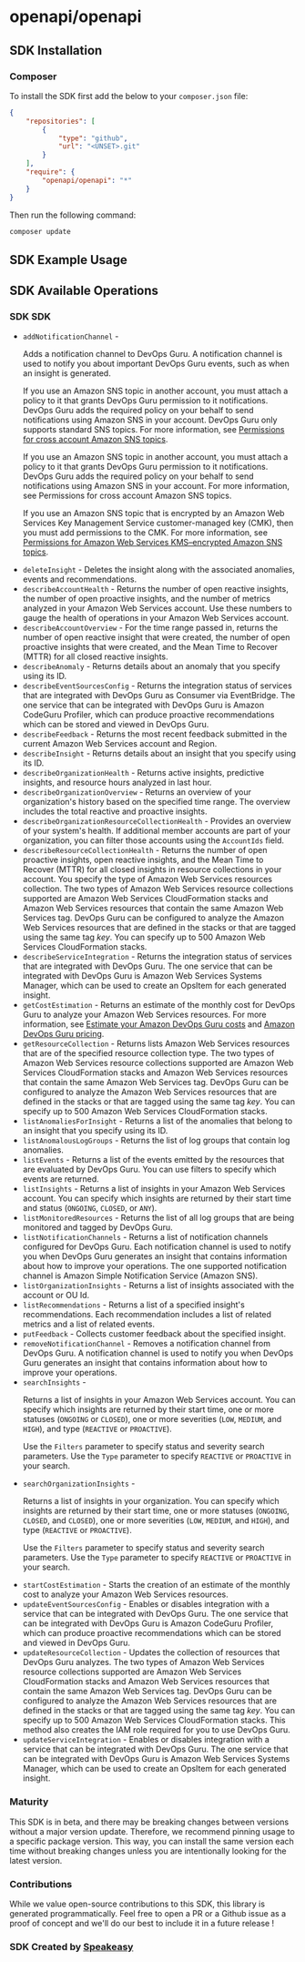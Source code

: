 # openapi/openapi

<!-- Start SDK Installation -->
## SDK Installation

### Composer

To install the SDK first add the below to your `composer.json` file:

```json
{
    "repositories": [
        {
            "type": "github",
            "url": "<UNSET>.git"
        }
    ],
    "require": {
        "openapi/openapi": "*"
    }
}
```

Then run the following command:

```bash
composer update
```
<!-- End SDK Installation -->

## SDK Example Usage
<!-- Start SDK Example Usage -->

<!-- End SDK Example Usage -->

<!-- Start SDK Available Operations -->
## SDK Available Operations

### SDK SDK

* `addNotificationChannel` - <p> Adds a notification channel to DevOps Guru. A notification channel is used to notify you about important DevOps Guru events, such as when an insight is generated. </p> <p>If you use an Amazon SNS topic in another account, you must attach a policy to it that grants DevOps Guru permission to it notifications. DevOps Guru adds the required policy on your behalf to send notifications using Amazon SNS in your account. DevOps Guru only supports standard SNS topics. For more information, see <a href="https://docs.aws.amazon.com/devops-guru/latest/userguide/sns-required-permissions.html">Permissions for cross account Amazon SNS topics</a>.</p> <p>If you use an Amazon SNS topic in another account, you must attach a policy to it that grants DevOps Guru permission to it notifications. DevOps Guru adds the required policy on your behalf to send notifications using Amazon SNS in your account. For more information, see Permissions for cross account Amazon SNS topics.</p> <p>If you use an Amazon SNS topic that is encrypted by an Amazon Web Services Key Management Service customer-managed key (CMK), then you must add permissions to the CMK. For more information, see <a href="https://docs.aws.amazon.com/devops-guru/latest/userguide/sns-kms-permissions.html">Permissions for Amazon Web Services KMS–encrypted Amazon SNS topics</a>.</p>
* `deleteInsight` - Deletes the insight along with the associated anomalies, events and recommendations.
* `describeAccountHealth` -  Returns the number of open reactive insights, the number of open proactive insights, and the number of metrics analyzed in your Amazon Web Services account. Use these numbers to gauge the health of operations in your Amazon Web Services account. 
* `describeAccountOverview` -  For the time range passed in, returns the number of open reactive insight that were created, the number of open proactive insights that were created, and the Mean Time to Recover (MTTR) for all closed reactive insights. 
* `describeAnomaly` -  Returns details about an anomaly that you specify using its ID. 
* `describeEventSourcesConfig` - Returns the integration status of services that are integrated with DevOps Guru as Consumer via EventBridge. The one service that can be integrated with DevOps Guru is Amazon CodeGuru Profiler, which can produce proactive recommendations which can be stored and viewed in DevOps Guru.
* `describeFeedback` -  Returns the most recent feedback submitted in the current Amazon Web Services account and Region. 
* `describeInsight` -  Returns details about an insight that you specify using its ID. 
* `describeOrganizationHealth` - Returns active insights, predictive insights, and resource hours analyzed in last hour.
* `describeOrganizationOverview` - Returns an overview of your organization's history based on the specified time range. The overview includes the total reactive and proactive insights.
* `describeOrganizationResourceCollectionHealth` - Provides an overview of your system's health. If additional member accounts are part of your organization, you can filter those accounts using the <code>AccountIds</code> field.
* `describeResourceCollectionHealth` -  Returns the number of open proactive insights, open reactive insights, and the Mean Time to Recover (MTTR) for all closed insights in resource collections in your account. You specify the type of Amazon Web Services resources collection. The two types of Amazon Web Services resource collections supported are Amazon Web Services CloudFormation stacks and Amazon Web Services resources that contain the same Amazon Web Services tag. DevOps Guru can be configured to analyze the Amazon Web Services resources that are defined in the stacks or that are tagged using the same tag <i>key</i>. You can specify up to 500 Amazon Web Services CloudFormation stacks. 
* `describeServiceIntegration` -  Returns the integration status of services that are integrated with DevOps Guru. The one service that can be integrated with DevOps Guru is Amazon Web Services Systems Manager, which can be used to create an OpsItem for each generated insight. 
* `getCostEstimation` - Returns an estimate of the monthly cost for DevOps Guru to analyze your Amazon Web Services resources. For more information, see <a href="https://docs.aws.amazon.com/devops-guru/latest/userguide/cost-estimate.html">Estimate your Amazon DevOps Guru costs</a> and <a href="http://aws.amazon.com/devops-guru/pricing/">Amazon DevOps Guru pricing</a>.
* `getResourceCollection` -  Returns lists Amazon Web Services resources that are of the specified resource collection type. The two types of Amazon Web Services resource collections supported are Amazon Web Services CloudFormation stacks and Amazon Web Services resources that contain the same Amazon Web Services tag. DevOps Guru can be configured to analyze the Amazon Web Services resources that are defined in the stacks or that are tagged using the same tag <i>key</i>. You can specify up to 500 Amazon Web Services CloudFormation stacks. 
* `listAnomaliesForInsight` -  Returns a list of the anomalies that belong to an insight that you specify using its ID. 
* `listAnomalousLogGroups` -  Returns the list of log groups that contain log anomalies. 
* `listEvents` -  Returns a list of the events emitted by the resources that are evaluated by DevOps Guru. You can use filters to specify which events are returned. 
* `listInsights` -  Returns a list of insights in your Amazon Web Services account. You can specify which insights are returned by their start time and status (<code>ONGOING</code>, <code>CLOSED</code>, or <code>ANY</code>). 
* `listMonitoredResources` -  Returns the list of all log groups that are being monitored and tagged by DevOps Guru. 
* `listNotificationChannels` -  Returns a list of notification channels configured for DevOps Guru. Each notification channel is used to notify you when DevOps Guru generates an insight that contains information about how to improve your operations. The one supported notification channel is Amazon Simple Notification Service (Amazon SNS). 
* `listOrganizationInsights` - Returns a list of insights associated with the account or OU Id.
* `listRecommendations` -  Returns a list of a specified insight's recommendations. Each recommendation includes a list of related metrics and a list of related events. 
* `putFeedback` -  Collects customer feedback about the specified insight. 
* `removeNotificationChannel` -  Removes a notification channel from DevOps Guru. A notification channel is used to notify you when DevOps Guru generates an insight that contains information about how to improve your operations. 
* `searchInsights` - <p> Returns a list of insights in your Amazon Web Services account. You can specify which insights are returned by their start time, one or more statuses (<code>ONGOING</code> or <code>CLOSED</code>), one or more severities (<code>LOW</code>, <code>MEDIUM</code>, and <code>HIGH</code>), and type (<code>REACTIVE</code> or <code>PROACTIVE</code>). </p> <p> Use the <code>Filters</code> parameter to specify status and severity search parameters. Use the <code>Type</code> parameter to specify <code>REACTIVE</code> or <code>PROACTIVE</code> in your search. </p>
* `searchOrganizationInsights` - <p> Returns a list of insights in your organization. You can specify which insights are returned by their start time, one or more statuses (<code>ONGOING</code>, <code>CLOSED</code>, and <code>CLOSED</code>), one or more severities (<code>LOW</code>, <code>MEDIUM</code>, and <code>HIGH</code>), and type (<code>REACTIVE</code> or <code>PROACTIVE</code>). </p> <p> Use the <code>Filters</code> parameter to specify status and severity search parameters. Use the <code>Type</code> parameter to specify <code>REACTIVE</code> or <code>PROACTIVE</code> in your search. </p>
* `startCostEstimation` - Starts the creation of an estimate of the monthly cost to analyze your Amazon Web Services resources.
* `updateEventSourcesConfig` - Enables or disables integration with a service that can be integrated with DevOps Guru. The one service that can be integrated with DevOps Guru is Amazon CodeGuru Profiler, which can produce proactive recommendations which can be stored and viewed in DevOps Guru.
* `updateResourceCollection` -  Updates the collection of resources that DevOps Guru analyzes. The two types of Amazon Web Services resource collections supported are Amazon Web Services CloudFormation stacks and Amazon Web Services resources that contain the same Amazon Web Services tag. DevOps Guru can be configured to analyze the Amazon Web Services resources that are defined in the stacks or that are tagged using the same tag <i>key</i>. You can specify up to 500 Amazon Web Services CloudFormation stacks. This method also creates the IAM role required for you to use DevOps Guru. 
* `updateServiceIntegration` -  Enables or disables integration with a service that can be integrated with DevOps Guru. The one service that can be integrated with DevOps Guru is Amazon Web Services Systems Manager, which can be used to create an OpsItem for each generated insight. 
<!-- End SDK Available Operations -->

### Maturity

This SDK is in beta, and there may be breaking changes between versions without a major version update. Therefore, we recommend pinning usage
to a specific package version. This way, you can install the same version each time without breaking changes unless you are intentionally
looking for the latest version.

### Contributions

While we value open-source contributions to this SDK, this library is generated programmatically.
Feel free to open a PR or a Github issue as a proof of concept and we'll do our best to include it in a future release !

### SDK Created by [Speakeasy](https://docs.speakeasyapi.dev/docs/using-speakeasy/client-sdks)
